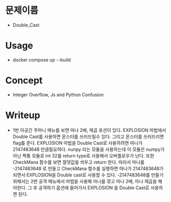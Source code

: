 # 문제이름
- Double_Cast

# Usage
- docker compose up --build

# Concept
- Integer Overflow, Js and Python Confusion

# Writeup
- 1번 아공간 주머니 메뉴를 보면 마나 2배, 제곱 포션이 있다.
  EXPLOSION 마법에서 Double Cast를 사용하면 몬스터를 쓰러뜨릴수 있다.
  그리고 몬스터를 쓰러뜨리면 flag를 준다.
  EXPLOSION 마법을 Double Cast로 사용하려면 마나가 2147483648 만큼필요하다.
  nunpy 라는 모듈을 사용하는데 이 모듈은 numpy가 아닌 짝퉁 모듈로 int 32를 return type로 사용해서 오버플로우가 난다.
  또한 CheckMana 함수를 보면 절댓값을 씌우고 return 한다.
  따라서 마나를 -2147483648 로 만들고 CheckMana 함수를 실행하면 마나가 2147483648가 되면서 EXPLOSION을 Double cast로 사용할 수 있다.
  -2147483648를 만들기 위해서는 2번 공격 메뉴에서 마법을 사용해 마나를 깎고 마나 2배, 마나 제곱을 해야한다.
  그 후 공격하기 옵션에 들어가서 EXPLOSION 을 Double Cast로 사용하면 된다.
